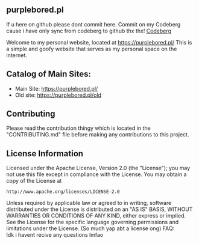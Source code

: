 ## purplebored.pl
If u here on github please dont commit here. Commit on my Codeberg cause i have only sync from codeberg to github thx thx! [Codeberg](https://codeberg.org/purplebored)</br>

Welcome to my personal website, located at https://purplebored.pl/
This is a simple and goofy website that serves as my personal space on the internet.

Catalog of Main Sites:
----------------------
- Main Site:
https://purplebored.pl/
- Old site:
https://purplebored.pl/old

Contributing
------------
Please read the contribution thingy which is located in the "CONTRIBUTING.md" file before making any contributions to this project.

License Information
-------------------
Licensed under the Apache License, Version 2.0 (the "License");
you may not use this file except in compliance with the License.
You may obtain a copy of the License at

    http://www.apache.org/licenses/LICENSE-2.0

Unless required by applicable law or agreed to in writing, software
distributed under the License is distributed on an "AS IS" BASIS,
WITHOUT WARRANTIES OR CONDITIONS OF ANY KIND, either express or implied.
See the License for the specific language governing permissions and
limitations under the License.
(So much yap abt a license ong)
FAQ:
</br>
Idk i havent recive any questions lmfao